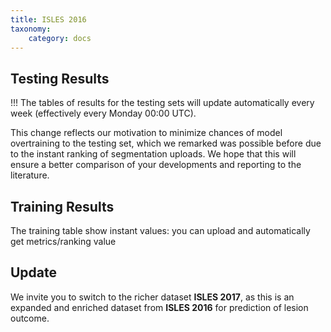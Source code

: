 ```yaml
---
title: ISLES 2016
taxonomy:
    category: docs
---
```




## Testing Results

!!! The tables of results for the testing sets will update automatically every week (effectively every Monday 00:00 UTC).

This change reflects our motivation to minimize chances of model overtraining to the testing set, which we remarked was possible before due to the instant ranking of segmentation uploads. We hope that this will ensure a better comparison of your developments and reporting to the literature.

## Training Results

The training table show instant values: you can upload and automatically get metrics/ranking value

## Update

We invite you to switch to the richer dataset **ISLES 2017**, as this is an expanded and enriched dataset from **ISLES 2016** for prediction of lesion outcome.